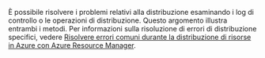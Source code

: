 È possibile risolvere i problemi relativi alla distribuzione esaminando i log di controllo o le operazioni di distribuzione. Questo argomento illustra entrambi i metodi. Per informazioni sulla risoluzione di errori di distribuzione specifici, vedere [Risolvere errori comuni durante la distribuzione di risorse in Azure con Azure Resource Manager](../articles/azure-resource-manager/resource-manager-common-deployment-errors.md).



<!--HONumber=Nov16_HO3-->


